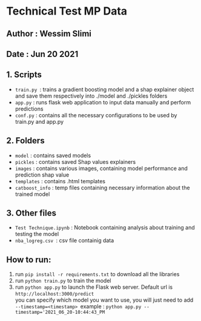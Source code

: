 #   Technical Test MP Data
##  Author : Wessim Slimi
##  Date : Jun 20  2021


## 1. Scripts
* `train.py `: trains a gradient boosting model and a shap explainer object and save them respectively into ./model and ./pickles folders
* `app.py`   : runs flask web application to input data manually and perform predictions
* `conf.py`  : contains all the necessary configurations to be used by train.py and app.py

## 2. Folders
* `model` : contains saved models 
* `pickles` : contains saved Shap values explainers
* `images` : contains various images,  containing model performance and prediction shap value
* `templates` : contains .html templates
* `catboost_info` : temp files containing necessary information about the trained model

## 3. Other files
* `Test Technique.ipynb` : Notebook containing analysis about training and testing the model
* `nba_logreg.csv `: csv file containig data


## How to run:
1. run `pip install -r requirements.txt` to download all the libraries
2. run `python train.py` to train the model
3. run `python app.py` to launch the Flask web server. Default url is `http://localhost:3000/predict` <br>
you can specify which model you want to use, you will just need to add `--timestamp=<timestamp> `example : 
`python app.py --timestamp='2021_06_20-10:44:43_PM`
